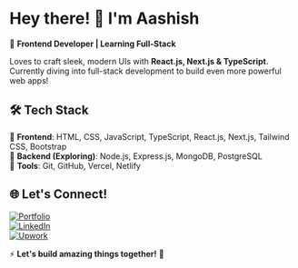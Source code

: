 # Hey there! 👋 I'm Aashish

🚀 **Frontend Developer | Learning Full-Stack**

Loves to craft sleek, modern UIs with **React.js, Next.js & TypeScript**. Currently diving into full-stack development to build even more powerful web apps!

## 🛠️ Tech Stack

🔹 **Frontend**: HTML, CSS, JavaScript, TypeScript, React.js, Next.js, Tailwind CSS, Bootstrap  
🔹 **Backend (Exploring)**: Node.js, Express.js, MongoDB, PostgreSQL  
🔹 **Tools**: Git, GitHub, Vercel, Netlify


## 🌐 Let's Connect!
[![Portfolio](https://img.shields.io/badge/🌍-Portfolio-blue)](https://www.aashishneupane.com.np/)  
[![LinkedIn](https://img.shields.io/badge/💼-LinkedIn-blue)](https://www.linkedin.com/in/aashis-neupane-1a8050327/)  
[![Upwork](https://img.shields.io/badge/Upwork-6fda44?style=for-the-badge&logo=Upwork&logoColor=white)](https://www.upwork.com/freelancers/~01ec5e6fdf755e9baf)


⚡ **Let's build amazing things together!** 🚀
